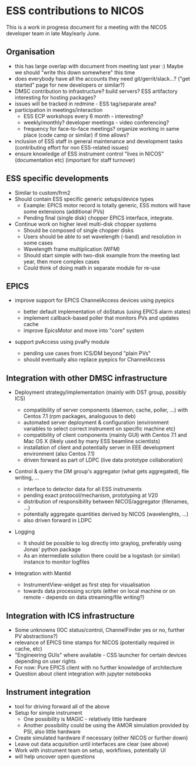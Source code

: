 ESS contributions to NICOS
==========================

This is a work in progress document for a meeting with the NICOS developer team in late May/early June.

Organisation
------------
 - this has large overlap with document from meeting last year :) Maybe we should "write this down somewhere" this time
 - does everybody have all the accounts they need git/gerrit/slack...? ("get started" page for new developers or similar?)
 - DMSC contribution to infrastructure? build servers? ESS artifactory interesting for hosting packages?
 - issues will be tracked in redmine - ESS tag/separate area?
 - participation in meetings/interaction
    * ESS ECP workshops every 6 month - interesting?
    * weekly/monthly? developer meetings - video conferencing?
    * frequency for face-to-face meetings? organize working in same place (code camp or similar) if time allows?
 - inclusion of ESS staff in general maintenance and development tasks (contributing effort for non ESS-related issues)
 - ensure knowledge of ESS instrument control "lives in NICOS" (documentation etc) (important for staff turnover)
    
ESS specific developments
-------------------------
 - Similar to custom/frm2
 - Should contain ESS specific generic setups/device types
    * Example: EPICS motor record is totally generic, ESS motors will have some extensions (additional PVs)
    * Pending final (single disk) chopper EPICS interface, integrate.
 - Continue work on higher level multi-disk chopper systems
    * Should be composed of single chopper disks
    * Users should be able to set wavelength (-band) and resolution in some cases
    * Wavelength frame multiplication (WFM)
    * Should start simple with two-disk example from the meeting last year, then more complex cases
    * Could think of doing math in separate module for re-use


EPICS
-----
 - improve support for EPICS ChannelAccess devices using pyepics
    * better default implementation of doStatus (using EPICS alarm states)
    * implement callback-based poller that monitors PVs and updates cache
    * improve EpicsMotor and move into "core" system

 - support pvAccess using pvaPy module
    * pending use cases from ICS/DM beyond "plain PVs"
    * should eventually also replace pyepics for ChannelAccess


Integration with other DMSC infrastructure
------------------------------------------
 - Deployment strategy/implementation (mainly with DST group, possibly ICS)
    * compatibility of server components (daemon, cache, poller, ...) with Centos 7.1 (rpm packages, analoguous to deb)
    * automated server deployment & configuration (environment variables to select correct instrument
      on specific machine etc)
    * compatibility of client components (mainly GUI) with Centos 7.1 and Mac OS X (likely used by many ESS beamline scientists)
    * installation of client and potentially server in EEE development environment (also Centos 7.1)
    * driven forward as part of LDPC (live data prototype collaboration)

 - Control & query the DM group's aggregator (what gets aggregated), file writing, ...
    * interface to detector data for all ESS instruments
    * pending exact protocol/mechanism, prototyping at V20
    * distribution of responsibility between NICOS/aggregator (filenames, ...)
    * potentially aggregate quantities derived by NICOS (wavelenghts, ...)
    * also driven forward in LDPC
    
 - Logging
    * It should be possible to log directly into graylog, preferably using Jonas' python package
    * As an intermediate solution there could be a logstash (or similar) instance to monitor logfiles

 - Integration with Mantid
    * InstrumentView-widget as first step for visualisation
    * towards data processing scripts (either on local machine or on remote - depends on data streaming/file writing?)


Integration with ICS infrastructure
-----------------------------------
 - Some unknowns (IOC status/control, ChannelFinder yes or no, further PV abstractions?)
 - relevance of EPICS time stamps for NICOS (potentially required in cache, etc)
 - "Engineering GUIs" where available - CSS launcher for certain devices depending on user rights
 - For now: Pure EPICS client with no further knowledge of architecture
 - Question about client integration with jupyter notebooks


Instrument integration
----------------------
 - tool for driving forward all of the above
 - Setup for simple instrument
    * One possibility is MAGIC - relatively little hardware
    * Another possibility could be using the AMOR simulation provided by PSI, also little hardware
 - Create simulated hardware if necessary (either NICOS or further down)
 - Leave out data acquisition until interfaces are clear (see above)
 - Work with instrument team on setup, workflows, potentially UI
 - will help uncover open questions
